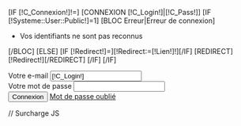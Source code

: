 [IF [!C_Connexion!]!=]
	[CONNEXION [!C_Login!]|[!C_Pass!]]
	[IF [!Systeme::User::Public!]=1]
		[BLOC Erreur|Erreur de connexion]
			<ul class="Error">
				<li>Vos identifiants ne sont pas reconnus</li>
			</ul>
		[/BLOC]
	[ELSE]
		[IF [!Redirect!]=][!Redirect:=[!Lien!]!][/IF]
		[REDIRECT][!Redirect!][/REDIRECT]
	[/IF]
[/IF]

<form action="/[!Lien!]" method="post" id="connexion">
	<div class="LigneForm">
		<label>Votre e-mail</label>
		<input type="text" name="C_Login" id="C_Login" value="[!C_Login!]" />
	</div>
	<div class="LigneForm">
		<label>Votre mot de passe</label>
		<input type="password" name="C_Pass" id="C_Pass" />
	</div>
	<div class="">
		<input name="C_Connexion" type="submit" class="btn btn-kirigami Connexion" value="Connexion" />
		<a  href="/RecupPass" title="Mot de passe oublié" class="oubli">Mot de passe oublié</a>
	</div>
</form>

// Surcharge JS
<script type="text/javascript">
	$(document).ready(function() {
		prepareField($('#C_Login'), 'Entrez votre adresse e-mail');
		prepareField($('#C_Pass'), '********');
	});

	function prepareField( field, text ) {
		// init
		if(field.value == '' || field.value == text) {
			field.value = text;
			field.setStyles({
				'font-style': 'italic',
				'color': '#888'
			});
		}
		// click dans le champ
		field.on('focus', function() {
			if(field.value == text) {
				field.value = '';
			}
			field.setStyles({
				'font-style': 'normal',
				'color': '#000'
			});
		});
		// sortie du champ
		field.on('blur', function() {
			if(field.value == '') {
				field.value = text;
				field.setStyles({
					'font-style': 'italic',
					'color': '#888'
				});
			}
		});
	}
</script>